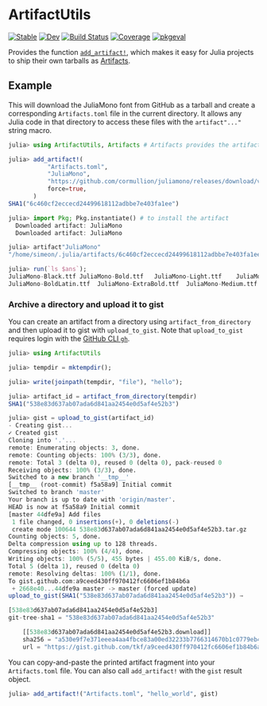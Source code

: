 # ArtifactUtils

[![Stable](https://img.shields.io/badge/docs-stable-blue.svg)](https://simeonschaub.github.io/ArtifactUtils.jl/stable/)
[![Dev](https://img.shields.io/badge/docs-dev-blue.svg)](https://simeonschaub.github.io/ArtifactUtils.jl/dev/)
[![Build Status](https://github.com/simeonschaub/ArtifactUtils.jl/workflows/CI/badge.svg)](https://github.com/simeonschaub/ArtifactUtils.jl/actions)
[![Coverage](https://codecov.io/gh/simeonschaub/ArtifactUtils.jl/branch/master/graph/badge.svg)](https://codecov.io/gh/simeonschaub/ArtifactUtils.jl)
[![pkgeval](https://juliahub.com/docs/ArtifactUtils/pkgeval.svg)](https://juliahub.com/ui/Packages/ArtifactUtils/d8lJU)

Provides the function
[`add_artifact!`](https://simeonschaub.github.io/ArtifactUtils.jl/dev/#ArtifactUtils.add_artifact!-Tuple{String,String,String}),
which makes it easy for Julia projects to ship their own tarballs as
[Artifacts](https://julialang.github.io/Pkg.jl/dev/artifacts/).

## Example

This will download the JuliaMono font from GitHub as a tarball and create a corresponding
`Artifacts.toml` file in the current directory. It allows any Julia code in that directory
to access these files with the `artifact"..."` string macro.

```julia
julia> using ArtifactUtils, Artifacts # Artifacts provides the artifact string macro

julia> add_artifact!(
           "Artifacts.toml",
           "JuliaMono",
           "https://github.com/cormullion/juliamono/releases/download/v0.030/JuliaMono.tar.gz",
           force=true,
       )
SHA1("6c460cf2eccecd24499618112adbbe7e403fa1ee")

julia> import Pkg; Pkg.instantiate() # to install the artifact
  Downloaded artifact: JuliaMono
  Downloaded artifact: JuliaMono

julia> artifact"JuliaMono"
"/home/simeon/.julia/artifacts/6c460cf2eccecd24499618112adbbe7e403fa1ee"

julia> run(`ls $ans`);
JuliaMono-Black.ttf	JuliaMono-Bold.ttf	 JuliaMono-Light.ttf	JuliaMono-RegularLatin.ttf  LICENSE
JuliaMono-BoldLatin.ttf  JuliaMono-ExtraBold.ttf  JuliaMono-Medium.ttf	JuliaMono-Regular.ttf
```

### Archive a directory and upload it to gist

You can create an artifact from a directory using `artifact_from_directory` and
then upload it to gist with `upload_to_gist`.  Note that `upload_to_gist`
requires login with the [GitHub CLI `gh`](https://github.com/cli/cli).

```julia
julia> using ArtifactUtils

julia> tempdir = mktempdir();

julia> write(joinpath(tempdir, "file"), "hello");

julia> artifact_id = artifact_from_directory(tempdir)
SHA1("538e83d637ab07ada6d841aa2454e0d5af4e52b3")

julia> gist = upload_to_gist(artifact_id)
- Creating gist...
✓ Created gist
Cloning into '.'...
remote: Enumerating objects: 3, done.
remote: Counting objects: 100% (3/3), done.
remote: Total 3 (delta 0), reused 0 (delta 0), pack-reused 0
Receiving objects: 100% (3/3), done.
Switched to a new branch '__tmp__'
[__tmp__ (root-commit) f5a58a9] Initial commit
Switched to branch 'master'
Your branch is up to date with 'origin/master'.
HEAD is now at f5a58a9 Initial commit
[master 44dfe9a] Add files
 1 file changed, 0 insertions(+), 0 deletions(-)
 create mode 100644 538e83d637ab07ada6d841aa2454e0d5af4e52b3.tar.gz
Counting objects: 5, done.
Delta compression using up to 128 threads.
Compressing objects: 100% (4/4), done.
Writing objects: 100% (5/5), 455 bytes | 455.00 KiB/s, done.
Total 5 (delta 1), reused 0 (delta 0)
remote: Resolving deltas: 100% (1/1), done.
To gist.github.com:a9ceed430ff970412fc6606ef1b84b6a
 + 2668e40...44dfe9a master -> master (forced update)
upload_to_gist(SHA1("538e83d637ab07ada6d841aa2454e0d5af4e52b3")) →

[538e83d637ab07ada6d841aa2454e0d5af4e52b3]
git-tree-sha1 = "538e83d637ab07ada6d841aa2454e0d5af4e52b3"

    [[538e83d637ab07ada6d841aa2454e0d5af4e52b3.download]]
    sha256 = "a530e9f7e371eeea4aa4fbce83a00ed32233b7766314670b1c0779eb46a7b68d"
    url = "https://gist.github.com/tkf/a9ceed430ff970412fc6606ef1b84b6a/raw/538e83d637ab07ada6d841aa2454e0d5af4e52b3.tar.gz"
```

You can copy-and-paste the printed artifact fragment into your `Artifacts.toml`
file.  You can also call `add_artifact!` with the `gist` result object.

```julia
julia> add_artifact!("Artifacts.toml", "hello_world", gist)
```
